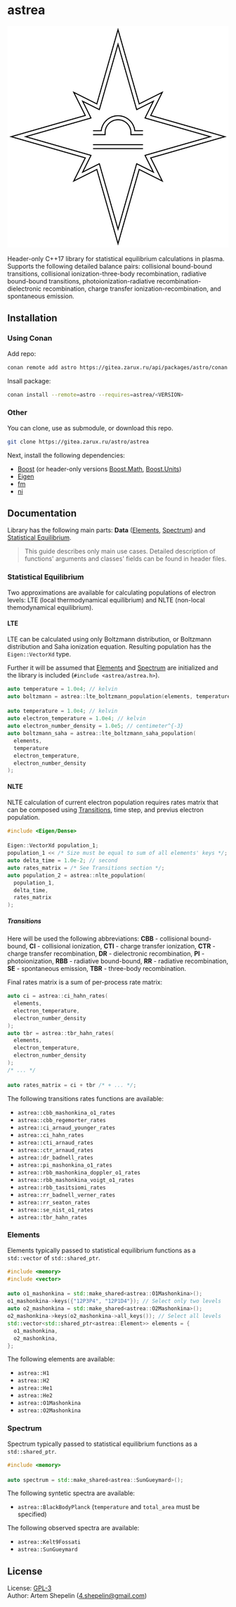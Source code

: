 # astrea

![logo](assets/logo.svg)

Header-only C++17 library for statistical equilibrium calculations in plasma.
Supports the following detailed balance pairs: collisional bound-bound
transitions, collisional ionization-three-body recombination, radiative
bound-bound transitions, photoionization-radiative recombination-dielectronic
recombination, charge transfer ionization-recombination, and spontaneous
emission.

## Installation

### Using Conan

Add repo:

```sh
conan remote add astro https://gitea.zarux.ru/api/packages/astro/conan
```

Insall package:

```sh
conan install --remote=astro --requires=astrea/<VERSION>
```

### Other

You can clone, use as submodule, or download this repo.

```sh
git clone https://gitea.zarux.ru/astro/astrea
```

Next, install the following dependencies:

- [Boost](https://www.boost.org/) (or header-only versions
  [Boost.Math](https://gitea.zarux.ru/astro/boost-math),
  [Boost.Units](https://gitea.zarux.ru/astro/boost-units))
- [Eigen](https://eigen.tuxfamily.org/index.php?title=Main_Page)
- [fm](https://gitea.zarux.ru/astro/fm)
- [ni](https://gitea.zarux.ru/astro/ni)

## Documentation

Library has the following main parts: **Data** ([Elements](#elements),
[Spectrum](#spectrum)) and [Statistical Equilibrium](#statistical-equilibrium).

> This guide describes only main use cases.
> Detailed description of functions' arguments and classes' fields can be found
> in header files.

### Statistical Equilibrium

Two approximations are available for calculating populations of electron levels:
LTE (local thermodynamical equilibrium) and NLTE (non-local themodynamical
equilibrium).

#### LTE

LTE can be calculated using only Boltzmann distribution, or Boltzmann
distribution and Saha ionization equation. Resulting population has the
`Eigen::VectorXd` type.

Further it will be assumed that [Elements](#elements) and [Spectrum](#spectrum)
are initialized and the library is included (`#include <astrea/astrea.h>`).

```c++
auto temperature = 1.0e4; // kelvin
auto boltzmann = astrea::lte_boltzmann_population(elements, temperature);

auto temperature = 1.0e4; // kelvin
auto electron_temperature = 1.0e4; // kelvin
auto electron_number_density = 1.0e5; // centimeter^{-3}
auto boltzmann_saha = astrea::lte_boltzmann_saha_population(
  elements,
  temperature
  electron_temperature,
  electron_number_density
);
```

#### NLTE

NLTE calculation of current electron population requires rates matrix that can
be composed using [Transitions](#transitions), time step, and previus electron
population.

```c++
#include <Eigen/Dense>

Eigen::VectorXd population_1;
population_1 << /* Size must be equal to sum of all elements' keys */;
auto delta_time = 1.0e-2; // second
auto rates_matrix = /* See Transitions section */;
auto population_2 = astrea::nlte_population(
  population_1,
  delta_time,
  rates_matrix
);
```

##### Transitions

Here will be used the following abbreviations: **CBB** - collisional
bound-bound, **CI** - collisional ionization, **CTI** - charge transfer
ionization, **CTR** - charge transfer recombination, **DR** - dielectronic
recombination, **PI** - photoionization, **RBB** - radiative bound-bound,
**RR** - radiative recombination, **SE** - spontaneous emission, **TBR** -
three-body recombination.

Final rates matrix is a sum of per-process rate matrix:

```c++
auto ci = astrea::ci_hahn_rates(
  elements,
  electron_temperature,
  electron_number_density
);
auto tbr = astrea::tbr_hahn_rates(
  elements,
  electron_temperature,
  electron_number_density
);
/* ... */

auto rates_matrix = ci + tbr /* + ... */;
```

The following transitions rates functions are available:

- `astrea::cbb_mashonkina_o1_rates`
- `astrea::cbb_regemorter_rates`
- `astrea::ci_arnaud_younger_rates`
- `astrea::ci_hahn_rates`
- `astrea::cti_arnaud_rates`
- `astrea::ctr_arnaud_rates`
- `astrea::dr_badnell_rates`
- `astrea::pi_mashonkina_o1_rates`
- `astrea::rbb_mashonkina_doppler_o1_rates`
- `astrea::rbb_mashonkina_voigt_o1_rates`
- `astrea::rbb_tasitsiomi_rates`
- `astrea::rr_badnell_verner_rates`
- `astrea::rr_seaton_rates`
- `astrea::se_nist_o1_rates`
- `astrea::tbr_hahn_rates`

### Elements

Elements typically passed to statistical equilibrium functions as a
`std::vector` of `std::shared_ptr`.

```c++
#include <memory>
#include <vector>

auto o1_mashonkina = std::make_shared<astrea::O1Mashonkina>();
o1_mashonkina->keys({"12P3P4", "12P1D4"}); // Select only two levels
auto o2_mashonkina = std::make_shared<astrea::O2Mashonkina>();
o2_mashonkina->keys(o2_mashonkina->all_keys()); // Select all levels
std::vector<std::shared_ptr<astrea::Element>> elements = {
  o1_mashonkina,
  o2_mashonkina,
};
```

The following elements are available:

- `astrea::H1`
- `astrea::H2`
- `astrea::He1`
- `astrea::He2`
- `astrea::O1Mashonkina`
- `astrea::O2Mashonkina`

### Spectrum

Spectrum typically passed to statistical equilibrium functions as a
`std::shared_ptr`.

```c++
#include <memory>

auto spectrum = std::make_shared<astrea::SunGueymard>();
```

The following syntetic spectra are available:

- `astrea::BlackBodyPlanck` (`temperature` and `total_area` must be specified)

The following observed spectra are available:

- `astrea::Kelt9Fossati`
- `astrea::SunGueymard`

## License

License: [GPL-3](./LICENSE)  
Author: Artem Shepelin (4.shepelin@gmail.com)